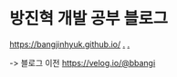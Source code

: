 # 방진혁 개발 공부 블로그
https://bangjinhyuk.github.io/
[.](https://zoomkoding.github.io/gitblog/2019/08/15/git-blog-1.html) [.](https://note.devbj.com/Jekyll_category)


-> 블로그 이전 https://velog.io/@bbangi
